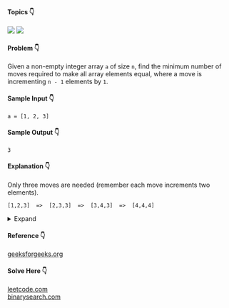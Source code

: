 #### Topics :point_down:
![](https://img.shields.io/badge/-array-wheat) 
![](https://img.shields.io/badge/-math-wheat)

#### Problem :point_down:
Given a non-empty integer array `a` of size `n`, find the minimum number of moves required to make all array elements equal, where a move is incrementing `n - 1` elements by `1`.
#### Sample Input :point_down:
```
a = [1, 2, 3]
```
#### Sample Output :point_down:
```
3
```
#### Explanation :point_down:
Only three moves are needed (remember each move increments two elements).
```
[1,2,3]  =>  [2,3,3]  =>  [3,4,3]  =>  [4,4,4]
```
<details>
<summary>Expand</summary>

#### Python :point_down:
```py
def solve(a):
    return sum(a) - (len(a) * min(a))
```  
#### Time Complexity :point_down:
```
O(n)
```
#### Space Complexity :point_down:
```
O(1)
```
</details>

#### Reference :point_down:
[geeksforgeeks.org](https://www.geeksforgeeks.org/minimum-number-increment-operations-make-array-elements-equal/)
#### Solve Here :point_down:
[leetcode.com](https://leetcode.com/problems/minimum-moves-to-equal-array-elements/)  
[binarysearch.com](https://binarysearch.com/problems/List-Equality-with-Increments)
